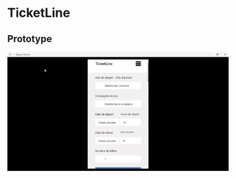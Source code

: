 # TicketLine
## Prototype
<img src="https://github.com/Albert4940/TicketLine/blob/main/Adobe%20XD%202021-04-01%2007-30-12.gif" width=800><br> 
